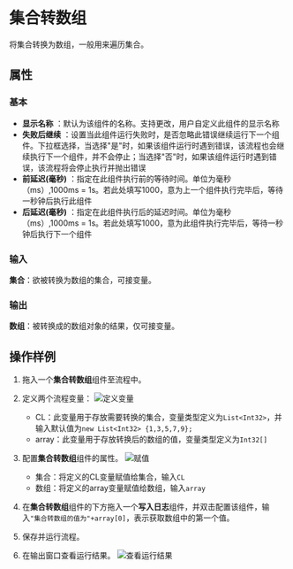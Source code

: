 # 集合转数组
将集合转换为数组，一般用来遍历集合。

## 属性
### 基本
- **显示名称** ：默认为该组件的名称。支持更改，用户自定义此组件的显示名称
- **失败后继续** ：设置当此组件运行失败时，是否忽略此错误继续运行下一个组件。下拉框选择，当选择"是"时，如果该组件运行时遇到错误，该流程也会继续执行下一个组件，并不会停止；当选择"否"时，如果该组件运行时遇到错误，该流程将会停止执行并抛出错误
- **前延迟(毫秒)** ：指定在此组件执行前的等待时间。单位为毫秒（ms）,1000ms = 1s。若此处填写1000，意为上一个组件执行完毕后，等待一秒钟后执行此组件
- **后延迟(毫秒)** ：指定在此组件执行后的延迟时间。单位为毫秒（ms）,1000ms = 1s。若此处填写1000，意为此组件执行完毕后，等待一秒钟后执行下一个组件
### 输入

**集合**：欲被转换为数组的集合，可接变量。

### 输出

**数组**：被转换成的数组对象的结果，仅可接变量。

## 操作样例
1. 拖入一个**集合转数组**组件至流程中。
2. 定义两个流程变量：
   ![定义变量](https://docimages.blob.core.chinacloudapi.cn/images/Activities/varialscollect20201218.png)
    - CL：此变量用于存放需要转换的集合，变量类型定义为`List<Int32>`，并输入默认值为`new List<Int32> {1,3,5,7,9};`
    - array：此变量用于存放转换后的数组的值，变量类型定义为`Int32[]`  
3. 配置**集合转数组**组件的属性。
   ![赋值](https://docimages.blob.core.chinacloudapi.cn/images/Activities/assigncollect20201218.png)

    - 集合：将定义的CL变量赋值给集合，输入`CL`
    - 数组：将定义的array变量赋值给数组，输入`array`  
4. 在**集合转数组**组件的下方拖入一个**写入日志**组件，并双击配置该组件，输入`"集合转数组的值为"+array[0]`，表示获取数组中的第一个值。
5. 保存并运行流程。
6. 在输出窗口查看运行结果。
   ![查看运行结果](https://docimages.blob.core.chinacloudapi.cn/images/Activities/listtoarrayresult20201218.png)